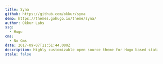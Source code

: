 ```yaml
---
title: Syna
github: https://github.com/okkur/syna
demo: https://themes.gohugo.io/theme/syna/
author: Okkur Labs
ssg:
  - Hugo
cms:
  - No Cms
date: 2017-09-07T11:51:44.000Z
description: Highly customizable open source theme for Hugo based static websites
stale: false
---
```

